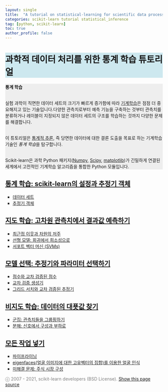 ```yaml
---
layout: single
title:  "A tutorial on statistical-learning for scientific data processing"
categories: scikit-learn tutorial statistical_inference
tag: [python, scikit-learn]
toc: true
author_profile: false
---
```


<head>
  <style>
    table.dataframe {
      white-space: normal;
      width: 100%;
      height: 240px;
      display: block;
      overflow: auto;
      font-family: Arial, sans-serif;
      font-size: 0.9rem;
      line-height: 20px;
      text-align: center;
      border: 0px !important;
    }

    table.dataframe th {
      text-align: center;
      font-weight: bold;
      padding: 8px;
    }
    
    table.dataframe td {
      text-align: center;
      padding: 8px;
    }
    
    table.dataframe tr:hover {
      background: #b8d1f3; 
    }
    
    .output_prompt {
      overflow: auto;
      font-size: 0.9rem;
      line-height: 1.45;
      border-radius: 0.3rem;
      -webkit-overflow-scrolling: touch;
      padding: 0.8rem;
      margin-top: 0;
      margin-bottom: 15px;
      font: 1rem Consolas, "Liberation Mono", Menlo, Courier, monospace;
      color: $code-text-color;
      border: solid 1px $border-color;
      border-radius: 0.3rem;
      word-break: normal;
      white-space: pre;
    }

  .dataframe tbody tr th:only-of-type {
      vertical-align: middle;
  }

  .dataframe tbody tr th {
      vertical-align: top;
  }

  .dataframe thead th {
      text-align: center !important;
      padding: 8px;
  }

  .page__content p {
      margin: 0 0 0px !important;
  }

  .page__content p > strong {
    font-size: 0.8rem !important;
  }

  </style>
</head>


<h1 style='background-color: #CDE8EF'> 과학적 데이터 처리를 위한 통계 학습 튜토리얼 </h1>


<div style="background-color: #EEEEEE"><strong>통계 학습</strong>

<br>실험 과학이 직면한 데이터 세트의 크기가 빠르게 증가함에 따라 <a href='https://en.wikipedia.org/wiki/Machine_learning' target='blank'>기계학습</a>은 점점 더 중요해지고 있는 기술입니다.다양한 관측치로부터 예측 기능을 구축하는 것부터 관측치를 분류하거나 레이블이 지정되지 않은 데이터 세트의 구조를 학습하는 것까지 다양한 문제를 해결합니다.

<br>이 튜토리얼은 <a href='https://en.wikipedia.org/wiki/Statistical_inference' target='blank'>통계적 추론</a>, 즉 당면한 데이터에 대한 결론 도출을 목표로 하는 기계학습 기술인 <i>통계 학습</i>을 탐구합니다.

<br>Scikit-learn은 과학 Python 패키지(<a href='https://numpy.org/' target='blank'>Numpy</a>, <a href='https://scipy.org/' target='blank'>Scipy</a>, <a href='https://matplotlib.org/' target='blank'>matplotlib</a>)가 긴밀하게 연결된 세계에서 고전적인 기계학습 알고리즘을 통합한 Python 모듈입니다.</div>

<h2><a href='' target='blank'>통계 학습: scikit-learn의 설정과 추정기 객체</a></h2>



<ul style="list-style-type:square">

  <li><a href='' target='blank'>데이터 세트</a></li>

  <li><a href='' target='blank'>추정기 객체</a></li>

</ul>





<h2><a href='' target='blank'>지도 학습: 고차원 관측치에서 결과값 예측하기</a></h2>



<ul style="list-style-type:square">

  <li><a href='' target='blank'>최근접 이웃과 차원의 저주</a></li>

  <li><a href='' target='blank'>선형 모델: 회귀에서 희소성으로</a></li>

  <li><a href='' target='blank'>서포트 벡터 머신 (SVMs)</a></li> 

</ul>

<h2><a href='' target='blank'>모델 선택: 추정기와 파라미터 선택하기</a></h2>



<ul style="list-style-type:square">

  <li><a href='' target='blank'>점수와 교차 검증된 점수</a></li>

  <li><a href='' target='blank'>교차 검증 생성기</a></li>

  <li><a href='' target='blank'>그리드 서치와 교차 검증된 추정기</a></li> 

</ul>

<h2><a href='' target='blank'>비지도 학습: 데이터의 대푯값 찾기</a></h2>



<ul style="list-style-type:square">

  <li><a href='' target='blank'>군집: 관측치들을 그룹핑하기</a></li>

  <li><a href='' target='blank'>분해: 신호에서 구성과 부하로</a></li>

</ul>

<h2><a href='' target='blank'>모든 작업 넣기</a></h2>



<ul style="list-style-type:square">

  <li><a href='' target='blank'>파이프라이닝</a></li>

  <li><a href='' target='blank'>eigenfaces(얼굴 이미지에 대한 고유벡터의 집합)를 이용한 얼굴 인식</a></li>

  <li><a href='' target='blank'>미해결 문제: 주식 시장 구성</a></li> 

</ul>


<span style='color:#808080'>ⓒ 2007 - 2021, scikit-learn developers (BSD License).</span> <a href='https://scikit-learn.org/stable/_sources/tutorial/statistical_inference/index.rst.txt' target='blanck'>Show this page source</a>

